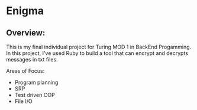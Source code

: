 # Enigma 

## Overview: 
This is my final individual project for Turing MOD 1 in BackEnd Progamming. 
In this project, I've used Ruby to build a tool that can encrypt and decrypts messages in txt files.

Areas of Focus: 
- Program planning 
- SRP 
- Test driven OOP
- File I/O



